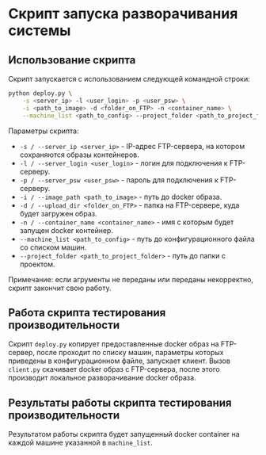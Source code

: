 # Скрипт запуска разворачивания системы

## Использование скрипта

Скрипт запускается с использованием следующей командной строки:
```bash
python deploy.py \
    -s <server_ip> -l <user_login> -p <user_psw> \
    -i <path_to_image> -d <folder_on_FTP> -n <container_name> \
    --machine_list <path_to_config> --project_folder <path_to_project_folder>
```

Параметры скрипта:
- `-s / --server_ip <server_ip>` - IP-адрес FTP-сервера,
  на котором сохраняются образы контейнеров.
- `-l / --server_login <user_login>` - логин для подключения к FTP-серверу.
- `-p / --server_psw <user_psw>` - пароль для подключения к FTP-серверу.
- `-i / --image_path <path_to_image>` - путь до docker образа.
- `-d / --upload_dir <folder_on_FTP>` - папка на FTP-сервере,
  куда будет загружен образ.
- `-n / --container_name <container_name>` - имя с которым будет запущен
  docker контейнер.
- `--machine_list <path_to_config>` - путь до конфигурационного файла
  со списком машин.
- `--project_folder <path_to_project_folder>` - путь до папки с проектом.


Примечание: если агрументы не переданы или переданы
некорректно, скрипт закончит свою работу.

## Работа скрипта тестирования производительности

Скрипт `deploy.py` копирует предоставленные docker образ на FTP-сервер,
после проходит по списку машин, параметры которых приведены
в конфигурационном файле, запускает клиент.
Вызов `client.py` скачивает docker образ с FTP-сервера, после этого
производит локальное разворачивание docker образа.

## Результаты работы скрипта тестирования производительности

Результатом работы скрипта будет запущенный docker container
на каждой машине указанной в `machine_list`.
